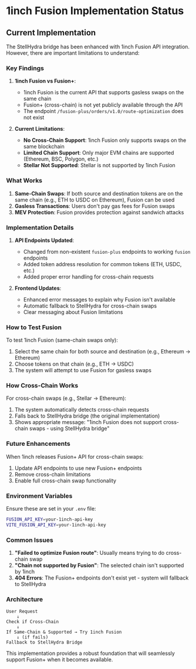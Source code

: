 # 1inch Fusion Implementation Status

## Current Implementation

The StellHydra bridge has been enhanced with 1inch Fusion API integration. However, there are important limitations to understand:

### Key Findings

1. **1inch Fusion vs Fusion+**:

    - 1inch Fusion is the current API that supports gasless swaps on the same chain
    - Fusion+ (cross-chain) is not yet publicly available through the API
    - The endpoint `/fusion-plus/orders/v1.0/route-optimization` does not exist

2. **Current Limitations**:
    - **No Cross-Chain Support**: 1inch Fusion only supports swaps on the same blockchain
    - **Limited Chain Support**: Only major EVM chains are supported (Ethereum, BSC, Polygon, etc.)
    - **Stellar Not Supported**: Stellar is not supported by 1inch Fusion

### What Works

1. **Same-Chain Swaps**: If both source and destination tokens are on the same chain (e.g., ETH to USDC on Ethereum), Fusion can be used
2. **Gasless Transactions**: Users don't pay gas fees for Fusion swaps
3. **MEV Protection**: Fusion provides protection against sandwich attacks

### Implementation Details

1. **API Endpoints Updated**:

    - Changed from non-existent `fusion-plus` endpoints to working `fusion` endpoints
    - Added token address resolution for common tokens (ETH, USDC, etc.)
    - Added proper error handling for cross-chain requests

2. **Frontend Updates**:
    - Enhanced error messages to explain why Fusion isn't available
    - Automatic fallback to StellHydra for cross-chain swaps
    - Clear messaging about Fusion limitations

### How to Test Fusion

To test 1inch Fusion (same-chain swaps only):

1. Select the same chain for both source and destination (e.g., Ethereum → Ethereum)
2. Choose tokens on that chain (e.g., ETH → USDC)
3. The system will attempt to use Fusion for gasless swaps

### How Cross-Chain Works

For cross-chain swaps (e.g., Stellar → Ethereum):

1. The system automatically detects cross-chain requests
2. Falls back to StellHydra bridge (the original implementation)
3. Shows appropriate message: "1inch Fusion does not support cross-chain swaps - using StellHydra bridge"

### Future Enhancements

When 1inch releases Fusion+ API for cross-chain swaps:

1. Update API endpoints to use new Fusion+ endpoints
2. Remove cross-chain limitations
3. Enable full cross-chain swap functionality

### Environment Variables

Ensure these are set in your `.env` file:

```bash
FUSION_API_KEY=your-1inch-api-key
VITE_FUSION_API_KEY=your-1inch-api-key
```

### Common Issues

1. **"Failed to optimize Fusion route"**: Usually means trying to do cross-chain swap
2. **"Chain not supported by Fusion"**: The selected chain isn't supported by 1inch
3. **404 Errors**: The Fusion+ endpoints don't exist yet - system will fallback to StellHydra

### Architecture

```
User Request
    ↓
Check if Cross-Chain
    ↓
If Same-Chain & Supported → Try 1inch Fusion
    ↓ (if fails)
Fallback to StellHydra Bridge
```

This implementation provides a robust foundation that will seamlessly support Fusion+ when it becomes available.

